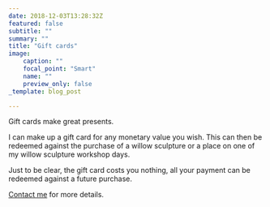 ```yaml
---
date: 2018-12-03T13:28:32Z
featured: false
subtitle: ""
summary: ""
title: "Gift cards"
image:
    caption: ""
    focal_point: "Smart"
    name: ""
    preview_only: false
_template: blog_post

---
```

Gift cards make great presents.

I can make up a gift card for any monetary value you wish. This can then be redeemed against the purchase of a willow sculpture or a place on one of my willow sculpture workshop days.

Just to be clear, the gift card costs you nothing, all your payment can be redeemed against a future purchase.

[Contact me](/#contact) for more details.